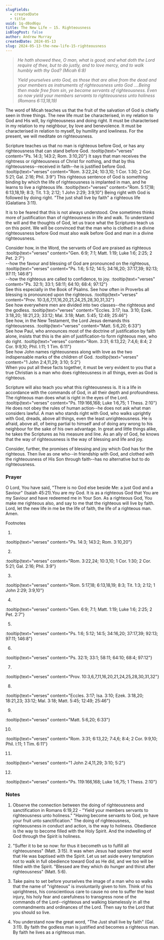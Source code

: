 ```yaml
---
slugFields:
  - createdDate
  - title
uuid: 1q-d8od6qu
title: The New Life – 15. Righteousness
isBlogPost: false
author: Andrew Murray
createdDate: 2024-05-13
slug: 2024-05-13-the-new-life-15-righteousness
---
```

> *He hath showed thee, O man, what is good; and what doth the Lord require of thee, but to do justly, and to love mercy, and to walk humbly with thy God? (Micah 6:8)*
>
> *Yield yourselves unto God, as those that are alive from the dead and your members as instruments of righteousness unto God ....Being then made free from sin, ye became servants of righteousness. Even so now yield your members servants to righteousness unto holiness (Romans 6:13,18,19)*



The word of Micah teaches us that the fruit of the salvation of God is chiefly seen in three things. The new life must be characterised, in my relation to God and His will, by righteousness and doing right. It must be characterised in my relation to my neighbour, by love and benevolence. It must be characterised in relation to myself, by humility and lowliness. For the present, we will meditate on righteousness.



Scripture teaches us that no man is righteous before God, or has any righteousness that can stand before God. :tooltip{text="verses" content="Ps. 14:3; 143:2; Rom. 3:10,20"} It says that man receives the rightness or righteousness of Christ for nothing, and that by this righteousness--received in faith--he is justified before God. :tooltip{text="verses" content="Rom. 3:22,24; 10:3,10; 1 Cor. 1:30; 2 Cor. 5:21; Gal. 2:16; Phil. 3:9"} This righteous sentence of God is something binding by which the life of righteousness is implanted in man, and he learns to live a righteous life. :tooltip{text="verses" content="Rom. 5:17,18; 6:13,18,19; 8:3; Tit. 1:3; 2:12; 1 John 2:29; 3:9,10"} Being right with God is followed by doing right. "The just shall live by faith" a righteous life (Galatians 3:11).



It is to be feared that this is not always understood. One sometimes thinks more of justification than of righteousness in life and walk. To understand the will and the thoughts of God, let us trace what the Scriptures teach us on this point. We will be convinced that the man who is clothed in a divine righteousness before God must also walk before God and man in a divine righteousness.



Consider how, in the Word, the servants of God are praised as righteous :tooltip{text="verses" content="Gen. 6:9; 7:1; Matt. 1:19; Luke 1:6; 2:25; 2 Pet. 2:7"} \
--how the favour and blessing of God are pronounced on the righteous, :tooltip{text="verses" content="Ps. 1:6; 5:12; 14:5; 34:16,20; 37:17,39; 92:13; 97:11; 146:8"} \
--how the righteous are called to confidence, to joy. :tooltip{text="verses" content="Ps. 32:1l; 33:1; 58:11; 64:10; 68:4; 97:12"} \
See this especially in the Book of Psalms. See how often in Proverbs all blessing is pronounced upon the righteous. :tooltip{text="verses" content="Prov. 10:3,6,7,11,16,20,21,24,25,28,30,31,32"}\
See how everywhere men are divided into two classes--the righteous and the godless. :tooltip{text="verses" content="Eccles. 3:17; Isa. 3:10; Ezek. 3:18,20; 18:21,23; 33:12; Mal. 3:18; Matt. 5:45; 12:49; 25:46"}\
See how, in the New Testament, the Lord Jesus demands this righteousness. :tooltip{text="verses" content="Matt. 5:6,20; 6:33"} \
See how Paul, who announces most of the doctrine of justification by faith alone, insists that this is the aim of justification-to form righteous men, who do right. :tooltip{text="verses" content="Rom. 3:31; 6:13,22; 7:4,6; 8:4; 2 Cor. 9:9,10; Phil. l:11; 1 Tim. 6:11"} \
See how John names righteousness along with love as the two indispensable marks of the children of God. :tooltip{text="verses" content="1 John 2:4,11,29; 3:10; 5:2"}\
When you put all these facts together, it must be very evident to you that a true Christian is a man who does righteousness in all things, even as God is righteous.



Scripture will also teach you what this righteousness is. It is a life in accordance with the commands of God, in all their depth and profoundness. The righteous man does what is right in the eyes of the Lord. :tooltip{text="verses" content="Ps. 119:166,168; Luke 1:6,75; 1 Thess. 2:10"} He does not obey the rules of human action--he does not ask what man considers lawful. A man who stands right with God, who walks uprightly with God, dreads, above all things, even the least unrighteousness. He is afraid, above all, of being partial to himself and of doing any wrong to his neighbour for the sake of his own advantage. In great and little things alike, he takes the Scriptures as his measure and line. As an ally of God, he knows that the way of righteousness is the way of blessing and life and joy.



Consider, further, the promises of blessing and joy which God has for the righteous. Then live as one who--in friendship with God, and clothed with the righteousness of His Son through faith--has no alternative but to do righteousness.



### Prayer

O Lord, You have said, "There is no God else beside Me: a just God and a Saviour" (Isaiah 45:21).You are my God. It is as a righteous God that You are my Saviour and have redeemed me in Your Son. As a righteous God, You make me righteous also, and say to me that the righteous will live by faith. Lord, let the new life in me be the life of faith, the life of a righteous man. Amen.



Footnotes



1) 

:tooltip{text="verses" content="Ps. 14:3; 143:2; Rom. 3:10,20"}



2) 

:tooltip{text="verses" content="Rom. 3:22,24; 10:3,10; 1 Cor. 1:30; 2 Cor. 5:21; Gal. 2:16; Phil. 3:9"}



3) 

:tooltip{text="verses" content="Rom. 5:17,18; 6:13,18,19; 8:3; Tit. 1:3; 2:12; 1 John 2:29; 3:9,10"}



4) 

:tooltip{text="verses" content="Gen. 6:9; 7:1; Matt. 1:19; Luke 1:6; 2:25; 2 Pet. 2:7"}



5) 

:tooltip{text="verses" content="Ps. 1:6; 5:12; 14:5; 34:16,20; 37:17,39; 92:13; 97:11; 146:8"}



6) 

:tooltip{text="verses" content="Ps. 32:1l; 33:1; 58:11; 64:10; 68:4; 97:12"}



7) 

:tooltip{text="verses" content="Prov. 10:3,6,7,11,16,20,21,24,25,28,30,31,32"}



8) 

:tooltip{text="verses" content="Eccles. 3:17; Isa. 3:10; Ezek. 3:18,20; 18:21,23; 33:12; Mal. 3:18; Matt. 5:45; 12:49; 25:46"}



9) 

:tooltip{text="verses" content="Matt. 5:6,20; 6:33"}



10)

:tooltip{text="verses" content="Rom. 3:31; 6:13,22; 7:4,6; 8:4; 2 Cor. 9:9,10; Phil. l:11; 1 Tim. 6:11"}



11) 

:tooltip{text="verses" content="1 John 2:4,11,29; 3:10; 5:2"}



12) 

:tooltip{text="verses" content="Ps. 119:166,168; Luke 1:6,75; 1 Thess. 2:10"}



### Notes



1. Observe the connection between the doing of righteousness and sanctification in Romans 6:19,22 - "Yield your members servants to righteousness unto holiness." "Having become servants to God, ye have your fruit unto sanctification." The doing of righteousness, righteousness in conduct and action, is the way to holiness. Obedience is the way to become filled with the Holy Spirit. And the indwelling of God through the Spirit is holiness.



2. "Suffer it to be so now: for thus it becometh us to fulfill all righteousness" (Matt. 3:15). It was when Jesus had spoken that word that He was baptised with the Spirit. Let us set aside every temptation not to walk in full obedience toward God as He did, and we too will be filled with the Spirit. "Blessed are they which do hunger and thirst after righteousness" (Matt. 5:6).



3. Take pains to set before yourselves the image of a man who so walks that the name of "righteous" is involuntarily given to him. Think of his uprightness, his conscientious care to cause no one to suffer the least injury, his holy fear and carefulness to transgress none of the commands of the Lord--righteous and walking blamelessly in all the commandments and ordinances of the Lord. Then say to the Lord that you should so live.



4. You understand now the great word, "The Just shall live by faith" (Gal. 3:11). By faith the godless man is justified and becomes a righteous man. By faith he lives as a righteous man.
